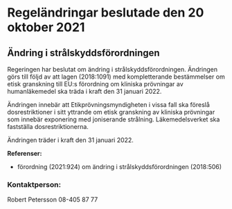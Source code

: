 # Regeländringar beslutade den 20 oktober 2021

## Ändring i strålskyddsförordningen

Regeringen har beslutat om ändring i strålskyddsförordningen. Ändringen görs till följd av att lagen (2018:1091) med kompletterande bestämmelser om etisk granskning till EU:s förordning om kliniska prövningar av humanläkemedel ska träda i kraft den 31 januari 2022.

Ändringen innebär att Etikprövningsmyndigheten i vissa fall ska föreslå dosrestriktioner i sitt yttrande om etisk granskning av kliniska prövningar som innebär exponering med joniserande strålning. Läkemedelsverket ska fastställa dosrestriktionerna.

Ändringen träder i kraft den 31 januari 2022.

**Referenser:**

* förordning (2021:924) om ändring i strålskyddsförordningen (2018:506)

### Kontaktperson:

Robert Petersson 08-405 87 77
